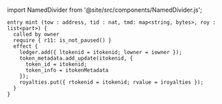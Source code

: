 import NamedDivider from '@site/src/components/NamedDivider.js';

<NamedDivider title="Code" width="1.5"/>

```archetype
entry mint (tow : address, tid : nat, tmd: map<string, bytes>, roy : list<part>) {
  called by owner
  require { r11: is_not_paused() }
  effect {
    ledger.add({ ltokenid = itokenid; lowner = iowner });
    token_metadata.add_update(itokenid, {
      token_id = itokenid;
      token_info = itokenMetadata
    });
    royalties.put({ rtokenid = itokenid; rvalue = iroyalties });
  }
}
```